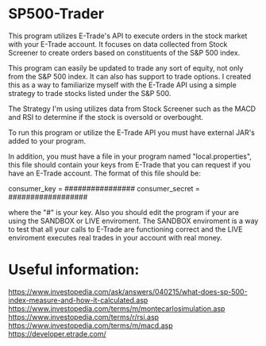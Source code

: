 # SP500-Trader

This program utilizes E-Trade's API to execute orders in the stock market with your E-Trade account. It focuses on data collected from Stock Screener to create orders based on constituents of the S&P 500 index. 

This program can easily be updated to trade any sort of equity, not only from the S&P 500 index. It can also has support to trade options. 
I created this as a way to familiarize myself with the E-Trade API using a simple strategy to trade stocks listed under the S&P 500. 

The Strategy I'm using utilizes data from Stock Screener such as the MACD and RSI to determine if the stock is oversold or overbought. 

To run this program or utilize the E-Trade API you must have external JAR's added to your program.

In addition, you must have a file in your program named "local.properties", this file should contain your keys from E-Trade that you can request if you have an E-Trade account. The format of this file should be:

consumer_key = ################
consumer_secret = ##################

where the "#" is your key. Also you should edit the program if your are using the SANDBOX or LIVE enviroment. The SANDBOX enviroment is a way to test that all your calls to E-Trade are functioning correct and the LIVE enviroment executes real trades in your account with real money. 

# Useful information:
https://www.investopedia.com/ask/answers/040215/what-does-sp-500-index-measure-and-how-it-calculated.asp
https://www.investopedia.com/terms/m/montecarlosimulation.asp
https://www.investopedia.com/terms/r/rsi.asp
https://www.investopedia.com/terms/m/macd.asp
https://developer.etrade.com/
